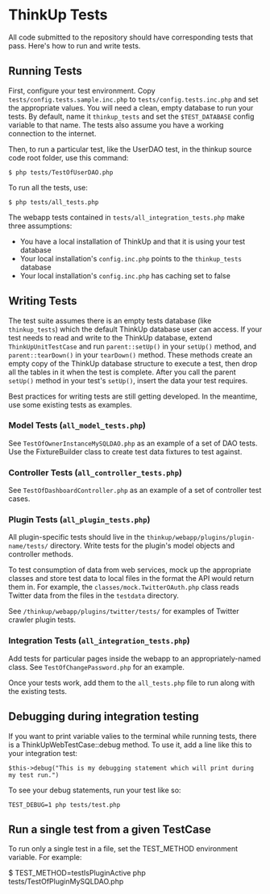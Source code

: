 # ThinkUp Tests

All code submitted to the repository should have corresponding tests that pass. Here's how to run and write tests. 

## Running Tests

First, configure your test environment. Copy `tests/config.tests.sample.inc.php` to `tests/config.tests.inc.php` and 
set the appropriate values. You will need a clean, empty database to run your tests. By default, name it 
`thinkup_tests` and set the `$TEST_DATABASE` config variable to that name. The tests also assume you have a working
connection to the internet.

Then, to run a particular test, like the UserDAO test, in the thinkup source code root folder, use this command: 

    $ php tests/TestOfUserDAO.php

To run all the tests, use:

    $ php tests/all_tests.php

The webapp tests contained in `tests/all_integration_tests.php` make three assumptions:

* You have a local installation of ThinkUp and that it is using your test database
* Your local installation's `config.inc.php` points to the `thinkup_tests` database
* Your local installation's `config.inc.php` has caching set to false

## Writing Tests

The test suite assumes there is an empty tests database (like `thinkup_tests`) which the default ThinkUp database user 
can access. If your test needs to read and write to the ThinkUp database, extend `ThinkUpUnitTestCase` and run 
`parent::setUp()` in your `setUp()` method, and `parent::tearDown()` in your `tearDown()` method. These methods create 
an empty copy of the ThinkUp database structure to execute a test, then drop all the tables in it when the test is
complete. After you call the parent `setUp()` method in your test's `setUp()`, insert the data your test requires. 

Best practices for writing tests are still getting developed. In the meantime, use some existing tests as examples. 

### Model Tests (`all_model_tests.php`)

See `TestOfOwnerInstanceMySQLDAO.php` as an example of a set of DAO tests. Use the FixtureBuilder class to create test
data fixtures to test against.

### Controller Tests (`all_controller_tests.php`)

See `TestOfDashboardController.php` as an example of a set of controller test cases.

### Plugin Tests (`all_plugin_tests.php`)

All plugin-specific tests should live in the `thinkup/webapp/plugins/plugin-name/tests/` directory. Write tests
for the plugin's model objects and controller methods. 

To test consumption of data from web services, mock up the appropriate classes and store test data to local files in 
the format the API would return them in. For example, the `classes/mock.TwitterOAuth.php` class reads Twitter data from 
the files in the `testdata` directory. 

See `/thinkup/webapp/plugins/twitter/tests/` for examples of Twitter crawler plugin tests. 

### Integration Tests (`all_integration_tests.php`)

Add tests for particular pages inside the webapp to an appropriately-named class. See `TestOfChangePassword.php` for an
example. 

Once your tests work, add them to the `all_tests.php` file to run along with the existing tests. 

## Debugging during integration testing

If you want to print variable valies to the terminal while running tests, there is a ThinkUpWebTestCase::debug method.
To use it, add a line like this to your integration test:

`$this->debug("This is my debugging statement which will print during my test run.")`

To see your debug statements, run your test like so:

`TEST_DEBUG=1 php tests/test.php`


## Run a single test from a given TestCase

To run only a single test in a file, set the TEST_METHOD environment variable. For example:

$ TEST_METHOD=testIsPluginActive php tests/TestOfPluginMySQLDAO.php